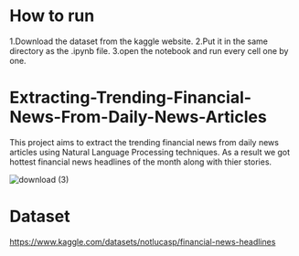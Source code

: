 # How to run 
1.Download the dataset from the kaggle website.
2.Put it in the same directory as the .ipynb file.
3.open the notebook and run every cell one by one.

# Extracting-Trending-Financial-News-From-Daily-News-Articles

This project aims to extract the trending financial news from daily news articles using Natural Language Processing techniques. 
As a result we got hottest financial news headlines of the month along with thier stories.

![download (3)](https://github.com/souvenger/Extracting-Trending-Financial-News-From-Daily-News-Articles/assets/74491716/4c83f21d-8738-444f-badb-0a0b117cc8ef)


# Dataset
https://www.kaggle.com/datasets/notlucasp/financial-news-headlines


